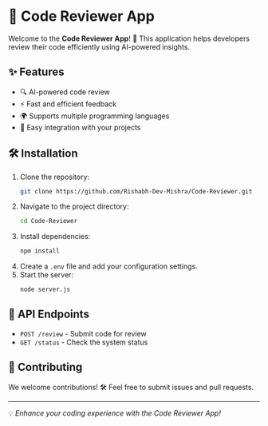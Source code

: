 # 📢 Code Reviewer App

Welcome to the **Code Reviewer App**! 🚀 This application helps developers review their code efficiently using AI-powered insights.

## ✨ Features
- 🔍 AI-powered code review
- ⚡ Fast and efficient feedback
- 🌍 Supports multiple programming languages
- 🔧 Easy integration with your projects

## 🛠 Installation
1. Clone the repository:
   ```sh
   git clone https://github.com/Rishabh-Dev-Mishra/Code-Reviewer.git
   ```
2. Navigate to the project directory:
   ```sh
   cd Code-Reviewer
   ```
3. Install dependencies:
   ```sh
   npm install
   ```
4. Create a `.env` file and add your configuration settings.
5. Start the server:
   ```sh
   node server.js
   ```

## 📡 API Endpoints
- `POST /review` - Submit code for review
- `GET /status` - Check the system status

## 🤝 Contributing
We welcome contributions! 🛠 Feel free to submit issues and pull requests.


---
💡 *Enhance your coding experience with the Code Reviewer App!*

